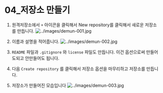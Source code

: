 # 04_저장소 만들기
1. 원격저장소에서 `+` 아이콘을 클릭해서 New repository를 클릭해서 새로운 저장소를 만듭니다.
![../images/demun-001.jpg](저장소만들기)

2. 이름과 설명을 적어줍니다.
![../images/demun-002.jpg](저장소옵션)

3. `README` 파일과 `.gitignore` 와 `license` 파일도 만듭니다. 이건 옵션으로써 만들어도되고 안만들어도 됩니다.

4. 다음 `Create repository` 를 클릭해서 저장소 옵션을 마무리하고 저장소를 만듭니다.

5. 저장소가 만들어진 모습입니다
![../images/demun-003.jpg](새로만든저장소)